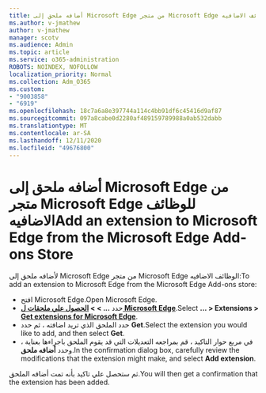 ```yaml
---
title: أضافه ملحق إلى Microsoft Edge من متجر Microsoft Edge للوظائف الاضافيه
ms.author: v-jmathew
author: v-jmathew
manager: scotv
ms.audience: Admin
ms.topic: article
ms.service: o365-administration
ROBOTS: NOINDEX, NOFOLLOW
localization_priority: Normal
ms.collection: Adm_O365
ms.custom:
- "9003858"
- "6919"
ms.openlocfilehash: 18c7a6a8e397744a114c4bb91df6c45416d9af87
ms.sourcegitcommit: 097a8cabe0d2280af489159789988a0ab532dabb
ms.translationtype: MT
ms.contentlocale: ar-SA
ms.lasthandoff: 12/11/2020
ms.locfileid: "49676800"
---
```

# <a name="add-an-extension-to-microsoft-edge-from-the-microsoft-edge-add-ons-store"></a><span data-ttu-id="06d29-102">أضافه ملحق إلى Microsoft Edge من متجر Microsoft Edge للوظائف الاضافيه</span><span class="sxs-lookup"><span data-stu-id="06d29-102">Add an extension to Microsoft Edge from the Microsoft Edge Add-ons Store</span></span>

<span data-ttu-id="06d29-103">لأضافه ملحق إلى Microsoft Edge من متجر Microsoft Edge الوظائف الاضافيه:</span><span class="sxs-lookup"><span data-stu-id="06d29-103">To add an extension to Microsoft Edge from the Microsoft Edge Add-ons store:</span></span>

- <span data-ttu-id="06d29-104">افتح Microsoft Edge.</span><span class="sxs-lookup"><span data-stu-id="06d29-104">Open Microsoft Edge.</span></span>
- <span data-ttu-id="06d29-105">حدد **... > > [الحصول علي ملحقات ل Microsoft Edge](https://go.microsoft.com/fwlink/?linkid=2136408)**.</span><span class="sxs-lookup"><span data-stu-id="06d29-105">Select **... > Extensions > [Get extensions for Microsoft Edge](https://go.microsoft.com/fwlink/?linkid=2136408)**.</span></span>
- <span data-ttu-id="06d29-106">حدد الملحق الذي تريد اضافته ، ثم حدد **Get**.</span><span class="sxs-lookup"><span data-stu-id="06d29-106">Select the extension you would like to add, and then select **Get**.</span></span>
- <span data-ttu-id="06d29-107">في مربع حوار التاكيد ، قم بمراجعه التعديلات التي قد يقوم الملحق باجراءها بعناية ، وحدد **أضافه ملحق**.</span><span class="sxs-lookup"><span data-stu-id="06d29-107">In the confirmation dialog box, carefully review the modifications that the extension might make, and select **Add extension**.</span></span>

<span data-ttu-id="06d29-108">ثم ستحصل علي تاكيد بأنه تمت أضافه الملحق.</span><span class="sxs-lookup"><span data-stu-id="06d29-108">You will then get a confirmation that the extension has been added.</span></span>
